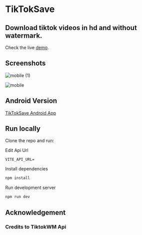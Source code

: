 # TikTokSave

## Download tiktok videos in hd and without watermark.

Check the live [demo](https://tiktok-save.vercel.app).

## Screenshots
![mobile (1)](https://github.com/raffyamoguis/savetok-titktok-downloader/assets/86818651/ab142118-f3f4-4c91-9090-b8f57bea2251)

![mobile](https://github.com/raffyamoguis/savetok-titktok-downloader/assets/86818651/1b554074-5bac-474d-8443-cf1ba4bcf3e5)

## Android Version

[TikTokSave Android App](https://github.com/raffyamoguis/tiktok-save)

## Run locally

Clone the repo and run:

Edit Api Url
```env
VITE_API_URL=
```

Install dependencies
```sh
npm install
```

Run development server
```sh
npm run dev
```

## Acknowledgement

### Credits to TiktokWM Api 
